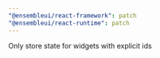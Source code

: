 ```yaml
---
"@ensembleui/react-framework": patch
"@ensembleui/react-runtime": patch
---
```


Only store state for widgets with explicit ids
